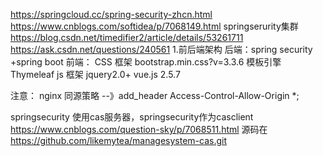 https://springcloud.cc/spring-security-zhcn.html
https://www.cnblogs.com/softidea/p/7068149.html
springserurity集群 https://blog.csdn.net/timedifier2/article/details/53261711
https://ask.csdn.net/questions/240561
1.前后端架构
后端：spring security +spring boot 
前端：
  CSS 框架 
     bootstrap.min.css?v=3.3.6
    <link href="https://test.mystaticdomain.com/css/bootstrap.min.css?v=3.3.6" rel="stylesheet"/>
    <link href="https://test.mystaticdomain.com/css/font-awesome.min.css?v=4.4.0" rel="stylesheet"/>
    <link href="https://test.mystaticdomain.com/css/animate.css" rel="stylesheet"/>
    <link href="https://test.mystaticdomain.com/css/style.css?v=4.1.0" rel="stylesheet"/>
     模板引擎 
      Thymeleaf 
  js 框架 jquery2.0+ vue.js 2.5.7  

  
注意：
nginx 同源策略 --》add_header Access-Control-Allow-Origin *;  

springsecurity 使用cas服务器，springsecurity作为casclient
https://www.cnblogs.com/question-sky/p/7068511.html
源码在 https://github.com/likemytea/managesystem-cas.git
